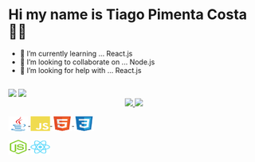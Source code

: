 # Hi my name is Tiago Pimenta Costa 👨‍💻


* 🌱 I’m currently learning ... React.js
* 👯 I’m looking to collaborate on ... Node.js
* 🤔 I’m looking for help with ... React.js

<!--
* 📫 How to reach me: ... tiagopimcosta@gmail.com
* 🔭 I’m currently working on ... 
* 😄 Pronouns: ...
* ⚡ Fun fact: ...
* 💬 Ask me about ... Anything
-->

##

<div>
  <a href = "mailto:tiagopimcosta@gmail.com"><img src="https://img.shields.io/badge/Gmail-D14836?style=for-the-badge&logo=gmail&logoColor=white" target="_blank"></a>
  <a href="https://www.linkedin.com/in/tiagopimcosta/" target="_blank"><img src="https://img.shields.io/badge/-LinkedIn-%230077B5?style=for-the-badge&logo=linkedin&logoColor=white" target="_blank"></a>   
</div>

<div align="center">
  <a href="https://github.com/TiagoPimCosta">
  <img height="160em" src="https://github-readme-stats.vercel.app/api?username=tiagopimcosta&show_icons=true&theme=react&include_all_commits=true&count_private=true"/>
  <img height="160em" src="https://github-readme-stats.vercel.app/api/top-langs/?username=tiagopimcosta&layout=compact&langs_count=7&theme=react"/>
</div>
<div style="display: inline_block"><br />
  <img align="center" alt="Java" height="30" width="40" src="https://raw.githubusercontent.com/devicons/devicon/master/icons/java/java-original.svg">
  <img align="center" alt="Javascript" height="30" width="40" src="https://raw.githubusercontent.com/devicons/devicon/master/icons/javascript/javascript-plain.svg">
  <img align="center" alt="HTML" height="30" width="40" src="https://raw.githubusercontent.com/devicons/devicon/master/icons/html5/html5-original.svg">
  <img align="center" alt="CSS" height="30" width="40" src="https://raw.githubusercontent.com/devicons/devicon/master/icons/css3/css3-original.svg">
  </div>
<div style="display: inline_block"><br />
  <img align="center" alt="Node.js" height="30" width="40" src="https://raw.githubusercontent.com/devicons/devicon/master/icons/nodejs/nodejs-original.svg">
  <img align="center" alt="React" height="30" width="40" src="https://raw.githubusercontent.com/devicons/devicon/master/icons/react/react-original.svg">
</div>
